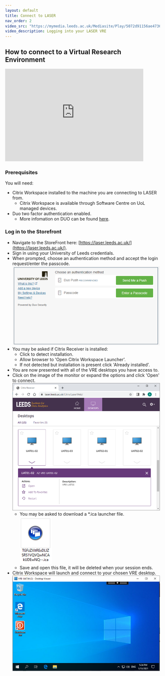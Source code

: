 ```yaml
---
layout: default
title: Connect to LASER
nav_order: 2
video_src: "https://mymedia.leeds.ac.uk/Mediasite/Play/5072d91156ae4736bebcef7adbf4b6861d"
video_description: Logging into your LASER VRE
---
```


## How to connect to a Virtual Research Environment

<iframe title="LASER Demo: Connect to LASER" width="450" height="300" frameborder="0" scrolling="auto" marginheight="0" marginwidth="0" src="https://mymedia.leeds.ac.uk/Mediasite/Play/5072d91156ae4736bebcef7adbf4b6861d" allowfullscreen msallowfullscreen allow="fullscreen">
</iframe>

### Prerequisites
You will need:
- Citrix Workspace installed to the machine you are connecting to LASER from.
  - Citrix Workspace is available through Software Centre on UoL managed devices.
- Duo two factor authentication enabled.
  - More infomation on DUO can be found [here](https://it.leeds.ac.uk/it/info/101/about_help_desk/142/privacy_notice?id=kb_article&sysparm_article=KB0014642).

### Log in to the Storefront
- Navigate to the StoreFront here: [https://laser.leeds.ac.uk/](https://laser.leeds.ac.uk/).
- Sign in using your University of Leeds credentials.
- When prompted, choose an authentication method and accept the login request/enter the passcode.  
![duo_auth_prompt.png](./images/laser_login/duo_auth_prompt.png)
- You may be asked if Citrix Receiver is installed:
  - Click to detect installation.
  - Allow browser to 'Open Citrix Workspace Launcher'.
  - If not detected but installation is present click 'Already installed'.
- You are now presented with all of the VRE desktops you have access to.
- Click on the image of the monitor or expand the options and click 'Open' to connect.  
![citrix_store_front.png](./images/laser_login/citrix_store_front.png)
  - You may be asked to download a *.ica launcher file.  
  ![citrix_launch_file.png](./images/laser_login/citrix_launch_file.png)
  - Save and open this file, it will be deleted when your session ends.
- Citrix Workspace will launch and connect to your chosen VRE desktop.  
![vre_desktop.png](./images/laser_login/vre_desktop.png)
